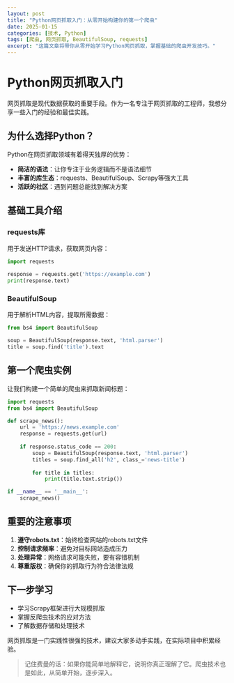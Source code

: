 ```yaml
---
layout: post
title: "Python网页抓取入门：从零开始构建你的第一个爬虫"
date: 2025-01-15
categories: [技术, Python]
tags: [爬虫, 网页抓取, BeautifulSoup, requests]
excerpt: "这篇文章将带你从零开始学习Python网页抓取，掌握基础的爬虫开发技巧。"
---
```


# Python网页抓取入门

网页抓取是现代数据获取的重要手段。作为一名专注于网页抓取的工程师，我想分享一些入门的经验和最佳实践。

## 为什么选择Python？

Python在网页抓取领域有着得天独厚的优势：

- **简洁的语法**：让你专注于业务逻辑而不是语法细节
- **丰富的库生态**：requests、BeautifulSoup、Scrapy等强大工具
- **活跃的社区**：遇到问题总能找到解决方案

## 基础工具介绍

### requests库

用于发送HTTP请求，获取网页内容：

```python
import requests

response = requests.get('https://example.com')
print(response.text)
```

### BeautifulSoup

用于解析HTML内容，提取所需数据：

```python
from bs4 import BeautifulSoup

soup = BeautifulSoup(response.text, 'html.parser')
title = soup.find('title').text
```

## 第一个爬虫实例

让我们构建一个简单的爬虫来抓取新闻标题：

```python
import requests
from bs4 import BeautifulSoup

def scrape_news():
    url = 'https://news.example.com'
    response = requests.get(url)
    
    if response.status_code == 200:
        soup = BeautifulSoup(response.text, 'html.parser')
        titles = soup.find_all('h2', class_='news-title')
        
        for title in titles:
            print(title.text.strip())

if __name__ == '__main__':
    scrape_news()
```

## 重要的注意事项

1. **遵守robots.txt**：始终检查网站的robots.txt文件
2. **控制请求频率**：避免对目标网站造成压力
3. **处理异常**：网络请求可能失败，要有容错机制
4. **尊重版权**：确保你的抓取行为符合法律法规

## 下一步学习

- 学习Scrapy框架进行大规模抓取
- 掌握反爬虫技术的应对方法
- 了解数据存储和处理技术

网页抓取是一门实践性很强的技术，建议大家多动手实践，在实际项目中积累经验。

> 记住费曼的话：如果你能简单地解释它，说明你真正理解了它。爬虫技术也是如此，从简单开始，逐步深入。